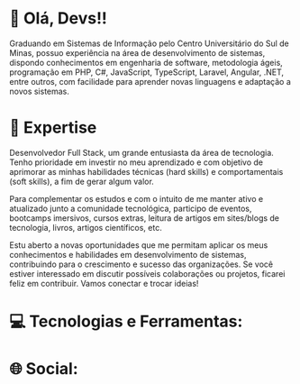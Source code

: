 # 👋 Olá, Devs!!

Graduando em Sistemas de Informação pelo Centro Universitário do Sul de Minas, possuo experiência na área de desenvolvimento de sistemas, dispondo conhecimentos em engenharia de software, metodologia ágeis, programação em PHP, C#, JavaScript, TypeScript, Laravel, Angular, .NET, entre outros, com facilidade para aprender novas linguagens e adaptação a novos sistemas.

# 🚀 Expertise

Desenvolvedor Full Stack, um grande entusiasta da área de tecnologia. Tenho prioridade em investir no meu aprendizado e com objetivo de aprimorar as minhas habilidades técnicas (hard skills) e comportamentais (soft skills), a fim de gerar algum valor.

Para complementar os estudos e com o intuito de me manter ativo e atualizado junto a comunidade tecnológica, participo de eventos, bootcamps imersivos, cursos extras, leitura de artigos em sites/blogs de tecnologia, livros, artigos científicos, etc.

Estu aberto a novas oportunidades que me permitam aplicar os meus conhecimentos e habilidades em desenvolvimento de sistemas, contribuindo para o crescimento e sucesso das organizações. Se você estiver interessado em discutir possíveis colaborações ou projetos, ficarei feliz em contribuir. Vamos conectar e trocar ideias!

# 💻 Tecnologias e Ferramentas:


# 🌐 Social:

